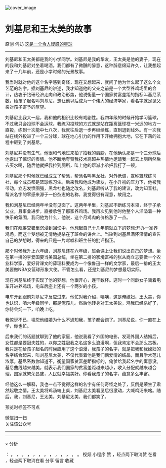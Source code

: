 ![cover_image](https://mmbiz.qpic.cn/mmbiz_jpg/OJNrVQetduo9JFLqUlFMdZ9xaMSvpwAn9YwaeTPunbiba2LrUg5LgaPFtgDViahp2dhPOibokSM4X5piblNwAotcicQ/0?wx_fmt=jpeg)

#  刘基尼和王太美的故事

原创  何妨  [ 这是一个令人疑惑的星球 ](javascript:void\(0\);)

__ _ _ _ _

刘基尼和王太美都是我的小学同学。刘基尼是我的挚友，王太美是他的妻子，现在的我和刘基尼对坐着喝酒，我们都有了微醺的醉意，这种醉意绵延许久，让我想起来了十几年前，还是小学时候的光景故事。

我当时就对他的这个名字感到奇怪，现在又想起来，就问了他为什么起了这么个文艺范的名字。据刘基尼的讲述，我才知道他的父亲之前是一个大型养鸡场里的会计，热衷于钻研经济走向和政治形势，他说衡量一个国家贫富差距的指标叫基尼系数，给孩子起名叫刘基尼，想让他以后成为一个伟大的经济学家，看名字就足见父亲对孩子寄予的厚望。

刘基尼比我大一届，我和他的相识比较有戏剧性。我四年级的时候开始学习篮球，不过我只会投球不会运球，我练习投球的方式就是站在距离篮球框一米远的地方一直投，练到十次能中七八次，我就往后退一步再继续练，直到退到线外。有一次我站在线外投进了一个三分球，球在地心引力的作用下开始拥抱大地，它在下落的过程中砸到了刘基尼。

刘基尼并没有生气，他很和气地过来拍了拍我的肩膀，在他确认那是一个三分球后他露出了惊讶的表情。他不断地夸赞我技术高超并热情地邀请我一起去上厕所然后去买水喝，随后他就把我拉到厕所，叫上他的帮派小弟把我打了一顿。

刘基尼那个时候就已经成立了帮派，帮派名叫黑龙社，对外低调，宣称篮球练习社，每个成员都是篮球练习生。后来我和他成为挚友，在小升初的压力下，他被我带动，立志发愤图强，黑龙社也随之改名，刘基尼听从了我的建议，改为知音社。帮派名字的零感来源于一份杂志的名称，我觉得很有深意，故用之。

我和刘基尼已经两年半没有见面了。这两年半里，刘基尼不断练习本领，终于子承父业，且事业进步，直接承包了那家养鸡场。我再次见到他时他整个人洋溢着一种快乐的氛围，我问他为什么，他说，这个月鸡肉的价格涨了一点。

我们在觥筹交错里沉浸到回忆中，他想起自己十几年前就立下的梦想:开办一家养鸡场。而这个梦想被无情地扼杀在了班会的讲台上。当轮到刘基尼满怀深情的宣告自己的梦想时，得来的只是一片唏嘘和班主任的批评指正。

那个时候我升上六年级，刘基尼还在六年级，班会课上让我们说出自己的梦想。坐在第一排的李爱国要当美国总统，坐在第二排的家境富裕的张从商立志要做一个农业科学家，爱好背课文的薛理科要成为一个像鲁迅一样的文学家，最后一排的王太美要做NBA女篮球形象大使。不管怎么看，还是刘基尼的梦想最切实际。

现在刘基尼终于实现了他的梦想，他很开心，连干数杯。这时一个同龄女子骑着电车开进养鸡场，电车后座上还有一个两岁的小孩。

电车开到跟前刘基尼才反应过来，他忙对我介绍，噢噢，这是俺媳妇，王太美，你也认识，咱六年级同学，那是俺孩儿。然后他转身对王太美说，鸡我已经杀好了，你待会炖一下，咱晚上吃。

我惊讶不已，埋怨他结婚为什么不通知我，孩子都会跑了。刘基尼说，你一直在上学，你也忙。

后来我们的话题就聊到了他的家庭，他说我看了外国的电影，发现外国人结婚后，女性都是要冠夫姓的，以你之姓冠我之名这多么浪漫啊，但我肯定不会那么古板。我只是在给孩子起名的时候应用了这个浪漫，我孩子的名字，就是把我和我媳妇的名字结合起来，叫刘基尼太美，不仅代表着他是我们俩爱情的结晶，而且学术范儿浓厚，基尼系数你知道不，衡量国家贫富差距指标的，俺爹给我起名字的寓意没。基尼曲线越来越美，就表示我们国家的贫富差距越来越小，收入分配就越来越合理，国家就繁荣昌盛，人民就幸福美好。你看我孩子的名字，蕴意多么丰富。

经他这么一解释，我也一点不觉得这样的名字有任何奇怪之处了，反倒是荣生了肃然起敬之情。王太美将鸡汤端上桌，刘基尼太美看见后很激动，大喊鸡汤来咯。随后，我，刘基尼，王太美，刘基尼太美，我们都笑了。

  

  

预览时标签不可点

微信扫一扫  
关注该公众号





****



****



×  分析

：  ，  ，  ，  ，  ，  ，  ，  ，  ，  ，  ，  ，  。  视频  小程序  赞  ，轻点两下取消赞  在看  ，轻点两下取消在看
分享  留言  收藏

